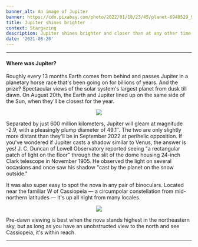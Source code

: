 ```yaml
---
banner_alt: An image of Jupiter
banner: https://cdn.pixabay.com/photo/2022/01/18/23/45/planet-6948529_960_720.jpg
title: Jupiter shines brighter
context: Stargazing
description: Jupiter shines brighter and closer than at any other time this year.
date: '2021-08-20'
---
```


---

#### Where was Jupiter?

Roughly every 13 months Earth comes from behind and passes Jupiter in a planetary horse race that's been going on for billions of years. And the prize? Spectacular views of the solar system's largest planet from dusk till dawn. On August 20th, the Earth and Jupiter lined up on the same side of the Sun, when they'll be closest for the year.

<center>
    <img src="https://cdn.statically.io/gh/thatsameguyokay/images/main/jupiter.jpg" style={{width: "90%"}}></img>
</center>

Separated by just 600 million kilometers, Jupiter will gleam at magnitude -2.9, with a pleasingly plump diameter of 49.1″. The two are only slightly more distant than they'll be in September 2022 at perihelic opposition. If you've wondered if Jupiter casts a shadow similar to Venus, the answer is yes! J. C. Duncan of Lowell Observatory reported seeing "a rectangular patch of light on the floor" through the slit of the dome housing 24-inch Clark telescope in November 1905. He observed the light on several occasions and once saw his shadow "cast by the planet on the snow outside."

It was also super easy to spot the nova in any pair of binoculars. Located near the familiar W of Cassiopeia — a circumpolar constellation from mid-northern latitudes — it's up all night from many locales.

<center>
    <img src="https://cdn.statically.io/gh/thatsameguyokay/images/main/jupiter2.webp" style={{width: "90%"}}></img>
</center>

Pre-dawn viewing is best when the nova stands highest in the northeastern sky, but as long as you have an unobstructed view to the north and see Cassiopeia, it's within reach.

---
